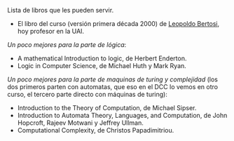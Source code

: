 Lista de libros que les pueden servir. 

- El libro del curso (versión primera década 2000) de [Leopoldo Bertosi](Logica-Bertossi.pdf), hoy profesor en la UAI.

*Un poco mejores para la parte de lógica*:
- A mathematical Introduction to logic, de Herbert Enderton.
- Logic in Computer Science, de Michael Huth y Mark Ryan. 

*Un poco mejores para la parte de maquinas de turing y complejidad* (los dos primeros parten con automatas, que eso en el DCC lo vemos en otro curso, el tercero parte directo con máquinas de turing):
- Introduction to the Theory of Computation, de Michael Sipser.
- Introduction to Automata Theory, Languages, and Computation, de John Hopcroft, Rajeev Motwani y Jeffrey Ullman.
- Computational Complexity, de Christos Papadimitriou.
